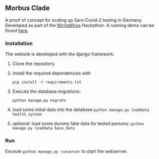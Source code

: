 ## Morbus Clade

A proof of concept for scaling up Sars-Covid-2 testing in Germany. 
Developed as part of the [WirVsWirus](https://wirvsvirushackathon.org/) Hackathon. A running demo can be found [here](https://sars-cov2-testing.herokuapp.com/).

### Installation
The website is developed with the django framework.

1. Clone the repository.

2. Install the required dependencies with

    ``pip install -r requirements.txt``

3. Execute the database migrations:

    ``python manage.py migrate``

4. load some initial data into the database
    ``python manage.py loaddata health_system``

5. _optional_: load some dummy fake data for tested persons:
    ``python manage.py loaddata base_data``


### Run

Exceute `python manage.py runserver` to start the webserver.
